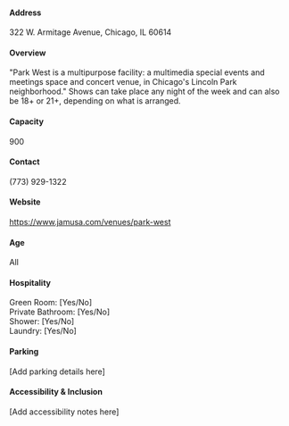 #### Address

322 W. Armitage Avenue, Chicago, IL 60614

#### Overview

"Park West is a multipurpose facility: a multimedia special events and meetings space and concert venue, in Chicago's Lincoln Park neighborhood." Shows can take place any night of the week and can also be 18+ or 21+, depending on what is arranged.

#### Capacity

900

#### Contact

(773) 929-1322

#### Website

https://www.jamusa.com/venues/park-west

#### Age

All

#### Hospitality

Green Room: [Yes/No]  
Private Bathroom: [Yes/No]  
Shower: [Yes/No]  
Laundry: [Yes/No]

#### Parking

[Add parking details here]

#### Accessibility & Inclusion

[Add accessibility notes here]
